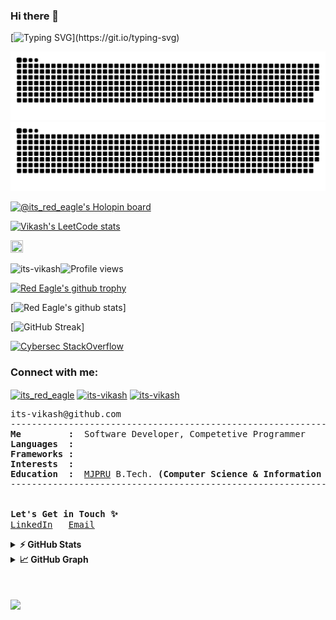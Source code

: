 ### Hi there 👋

<!--
**its-vikash/its-vikash** is a ✨ _special_ ✨ repository because its `README.md` (this file) appears on your GitHub profile.

Here are some ideas to get you started:

- 🔭 I’m currently working on ...
- 🌱 I’m currently learning ...
- 👯 I’m looking to collaborate on ...
- 🤔 I’m looking for help with ...
- 💬 Ask me about ...
- 📫 How to reach me: ...
- 😄 Pronouns: ...
- ⚡ Fun fact: ...
https://www.codingninjas.com/codestudio/profile/fc2555a1-1b59-47ab-9f37-2f32c5a70f78
-->

[![Typing SVG](https://readme-typing-svg.herokuapp.com?color=00A114&lines=I+am+Vikash+Patel....)](https://git.io/typing-svg)


![github contribution grid snake animation](https://raw.githubusercontent.com/platane/platane/output/github-contribution-grid-snake-dark.svg#gh-dark-mode-only)![github contribution grid snake animation](https://raw.githubusercontent.com/platane/platane/output/github-contribution-grid-snake.svg#gh-light-mode-only)

[![@its_red_eagle's Holopin board](https://holopin.me/its_red_eagle)](https://holopin.io/@its_red_eagle)

<span>

[![Vikash's LeetCode stats](https://leetcode-stats-six.vercel.app/api?username=cyber_security&theme=dark)](https://github.com/cyber_security/leetcode-stats)          
          
 <a  href="https://linktr.ee/its_red_eagle"><img src="https://github.com/its-vikash/its-vikash/blob/main/assets/its_red_eagle.svg" width="20%" height="20%"></a>
<p><img align="left" src="https://github-readme-stats.vercel.app/api/top-langs?username=its-vikash&show_icons=true&locale=en&layout=compact" alt="its-vikash" /></p>

![Profile views](https://gpvc.arturio.dev/its-vikash)

[![Red Eagle's github trophy](https://github-profile-trophy.vercel.app/?username=its-vikash&row=1)](https://github.com/its-vikash/github-profile-trophy)

[![Red Eagle's github stats](https://github-readme-stats.vercel.app/api?username=its-vikash&theme=blue-green)]

[![GitHub Streak](https://github-readme-streak-stats.herokuapp.com?user=its-vikash&theme=github-green-purple)]

[![Cybersec StackOverflow](https://stackoverflow-badge.herokuapp.com/api/StackOverflowBadge/16875773)](https://stackoverflow.com/users/16875773/cybersec)


<h3 align="left">Connect with me:</h3>
<p align="left">
<a href="https://twitter.com/its_red_eagle" target="blank"><img align="center" src="https://raw.githubusercontent.com/rahuldkjain/github-profile-readme-generator/master/src/images/icons/Social/twitter.svg" alt="its_red_eagle" height="30" width="40" /></a>
<a href="https://linkedin.com/in/its-vikash" target="blank"><img align="center" src="https://raw.githubusercontent.com/rahuldkjain/github-profile-readme-generator/master/src/images/icons/Social/linked-in-alt.svg" alt="its-vikash" height="30" width="40" /></a>
<a href="https://instagram.com/vikash_127.0.0.1" target="blank"><img align="center" src="https://raw.githubusercontent.com/rahuldkjain/github-profile-readme-generator/master/src/images/icons/Social/instagram.svg" alt="its-vikash" height="30" width="40" /></a>
</p>

<pre>
its-vikash@github.com
--------------------------------------------------------------------------------
<b>Me         :</b>  Software Developer, Competetive Programmer
<b>Languages  :</b>  
<b>Frameworks :</b>  
<b>Interests  :</b>  
<b>Education  :</b>  <a href="http://www.mjpru.ac.in/">MJPRU</a> B.Tech. <b>(Computer Science & Information Technology) (2020-2024)</b>
--------------------------------------------------------------------------------
<!--<b>Featured Projects 🚀</b>
<a href="https://youtemy.tech/">YouTemy<a>  <a href="https://music-expanse.herokuapp.com/">Music Expanse<a>

<b>Hire me? 🥺</b>
<b><a href="https://www.youtube.com/watch?v=dQw4w9WgXcQ">OnlyFans</a></b>  <a href="https://drive.google.com/file/d/16S4zJlCyRrM5e8k66Ng69h0f1Q1aRL04/view">Resume</a>  <a href="https://rosekamallove.vercel.app">Portfolio</a>  

<b>Additional Projects ⚒️</b>
<a href="https://goofy-sammet-fca865.netlify.app/">Porfolio-MLH<a>  <a href="https://rosekamallove.github.io">rosekamallove.github.io<a>  <a href="https://rosekamallove.github.io/Learn_CODE/">Learn_CODE<a>-->

<b>Let's Get in Touch ✨</b>
<a href="https://linkedin.com/in/its-vikash/">LinkedIn</a>   <a href="mailto:private.vikash64patel@gmail.com">Email</a>
</pre>

<details>	
  <summary><b>⚡ GitHub Stats</b></summary>

  <br />
  <img height="180em" src="https://github-readme-stats.vercel.app/api?username=its-vikash&show_icons=true&hide_border=true&&count_private=true&include_all_commits=true" />
  <img height="180em" src="https://github-readme-stats.vercel.app/api/top-langs/?username=its-vikash&exclude_repo=KNN-Image-Classification&show_icons=true&hide_border=true&layout=compact&langs_count=8"/>
</details>

<details>
	<summary><b>📈 GitHub Graph</b></summary>
	<img src="https://activity-graph.herokuapp.com/graph?username=its-vikash&theme=minimal" />
	<p align="center" >
  <!-- Profile Views Stats -->
  <img align="center" src="https://komarev.com/ghpvc/?username=its-vikash" alt="its-vikash" />
</p>
</details>

<!--<details closed>
<summary>💀 <b>Cool GIFs (Don't click the `matrix`)</b></summary>

[![Matrix SVG](https://raw.githubusercontent.com/rodrigograca31/rodrigograca31/master/matrix.svg)]

![Waves](./assets/wave.svg)


<img align="left" src="https://octodex.github.com/images/nyantocat.gif" width="30%">
<img align="right" src="https://octodex.github.com/images/daftpunktocat-thomas.gif" width="30%">
</details>

<details>
<summary>
   😈 <b>Please Don't Click</b>
</summary>
<details>
<summary>
  Refrain from clicking
</summary>
<details>
<summary>
  Stop haha
</summary>
<details>
<summary>
  oops haha no more :)
</summary>
<details>
<summary>
  Oh all right you can have this one
</summary>
<details>
<summary>
  Alright now stop
</summary>  
<details>
<summary>
  Still going?
  </summary>
<details>
<summary>
  Might take a while
</summary>
<details>
<summary>
  It's gonna be good tho
</summary>
<details>
<summary>
  You can do it
  </summary>
<details>
<summary>
  I Believe 
</summary>
<details>
<summary>
  Let's count to 10
</summary>
<details>
<summary>
  1
</summary>
<details>
<summary>
  2̡
  </summary>
<details>
<summary>
  3̊ͫ͡
  </summary>
<details>
<summary>
  4̙̦̼̙̽͋
</summary>
<details>
<summary>
  1̪̳̜̘̏̽́ͤ̈1̶̵͙̤̙̣̙̟͉̹̓͗͋͞
</summary>
<details>
<summary>
  1̧̨͚̟ͨͫ͐̓̑́̈́́̚1̖̯̪͍͙͓͙̝ͩ̀ͯ̎̀̒͞1̨̙͖̐̇
</summary>
<details>
<summary>
  1̋ͧ͌̋̉̇ͬ̈̄̚̚͏̛̰̰̝͚̘͔͖̗̝̼̩̼2̭͖̳̝͉̺̭̼͈̩̻͂̊́ͫͯ̌͋̈̎̎͊̀ͥ̒͑͋ͨͫ̈́͘͞͡
  </summary>
<details>
<summary>
  C̶̞̺̱̜̘̲̪̾̔̑̽̃ͤ͗̊̕o̢͕̺͍̳͉̪̘̝̮̖̲̠̣̮͕̣̱͐ͭͧ̑̎̄ͧ̅̊̍̑ͫͬ̌̅͒̓͟͜n̓͊ͯ̃ͬ́͋́̔̍̐ͯ҉̺̗͓̭̪̰̰̻͖͔̰͖̤ͅtͤ̃̅̒ͫͧ̏͛ͫ̿̎̌̍҉̢͏͖̼̗̹͈i̴͈̙̯͓͕̩̱̠͔̦͌ͬ̄̅͋̿́̕͜͢ņ͉͚̗̫̪̟̱̯̤̖͚͕̬͍̩͓̤̱̍ͣͤ̽̉͂̿͠uͧ̍̀́ͯ̔̐͠͏̮͖͇̻͚͓̼̺͚̲̠̘͍̪̲͇̻̳̼͘eͮ̍͑̅̓̄̓̈́ͬ̐̓ͯ̔̆̅̆́̚̕͞͏͎̣̲͚̼̖̳͔̻̻̫̜̹̩̠̗̻ͅͅ ̡̤̹͚̮̻͕̺͕͔͒ͨ̍̾̒ͦ͑̾̎ͦ͛̊̒ͪ̿͒͜͢͝a̴̯̜̰̟̰̬̳͇̺ͮͨ̿̌̀ͪ̂̀̐̽ͧ̉̉̀͢ͅͅn̴̴̥̼͉͓̞͈͍͇̗̟͍͋̐͋̊̾ͪ͑͡͞d̼͚͎̱͚̲̔ͨ̒ͦͮͦ͒͐̑̔̌̃̂̔͒͌͒͘ ͉͖͎̞͈̹̼̜̹̤͓̰͚ͭͮͫͤ̀̕͞â̶̢̛͉̤͇͔̗ͨ̎̓͛ͥͮ̓ͫ̐ͩͥ̾͐̊̍̓̈́ͦ̀ç̢̝̹̯͈͈͉̣̥͈̫͇͇͌ͣ̓ͥͩ͒͂ͮ͒̍̋͐͆̎̓̈̒͟͝h̖͍̣̘̜̠̞̰͙̜͈̗̞̮̭̳͓̻͂̊̂̓̉̍̋͗̋͐̈́͑ͪ͛͜͞i̧̮̖̣̣͔̬͙͔̹̬̤̺͆̾̃͌͑ͯ͊͂ͥ̚͟͜ȩ̩̣̺̰̩̩̻̘̙͉͉̟͓̥̮̉̆ͦ̆̊ͪ̒͂͒̋̎̕͝ͅv̴̧̞̞̻̟̺̟͙̺̞͇̭͔̜̉̇̇͆͛ͭ̃ͦ͘ë̡̿̊͆͐ͫ͐ͮ̔̈̋ͣͧͨ̍̐͏͠҉̩̤̝̻̲̣̝̞̬̼́ͅ ̒̇͂̑ͯ͆ͥ̓͗͛̍̓̑ͬ̈́̊̚͏̸̹̮͇͎̹̘̮̘̺͜y̩̲̝͈͕̦̪̬͍̲̺̞͕͋̊̅̂͑͂͊͞͝o̸̍͊̔͌͒̾ͬ̊͟͏͕̮͍̻̤͎͎̫͔̦̘͓̜̣͕͉̟̕u̡͒̈͂ͯ͒͢͏͙̰̠̝͕͔͓̼̙̱͕͓̳̪͈͉̠̠̞r̴̀̾ͪ̑̄̊́͊̉̈́ͮͨ̕҉͏̺͔̘̦̬̫͔̬̦̱̬ ̂̊̄̀ͨ͊ͨ͗ͤ́ͮͮ̑̄͐ͦ͏̧̰̘͈̯̦͉͖̣̤̭͔͎̩̮̮̠̻̝͠d̴̡̜̜̫̞̜̱̭̠̖̗̳̰͚̯̥͚̍͆̿ͪ̄ͥ̉̿͆͋̽̏̿ͤ̐̚͘͜͟ͅę̛͖̮͍̻͖͋̍̈̑ͧͥ̃̒̂̍ͦ̌s͗̍̔̍͑ͦ́̕͏̤̠̜̘̠͎̰̩̭t̶̝̫͎͓̫͚̖͖̱̗̥̥̜̭̗͓̱̝̏̿̍̾͟i̫̫̹̩̹̜̟̥̭͇͈̲͐ͬͦͤ̿̃̍ͧ͋̐ͯ́̄̉́̚͘͠n̶̢͍͔̬̣ͬ̄̾͛̈̂̅ͨͯ̆̌͠y̶͖͖͇̬̻̥͈͇̻̯͎ͪ̒ͥ̐ͣͣ̊̌̀͟͠͞ͅ
</summary>
<details>
<summary>
  10
  </summary>
<details>
<summary>
  Haha good job 😃🙌
</summary>
<details>
<summary>
  Almost there
  </summary>
<details>
<summary>
  Hope you're excited
</summary>
<details>
<summary>
  Get ready
</summary>
<details>
<summary>
Last one I promise
</summary>
[Your Reward](https://www.youtube.com/)
</details>
-->
# ![](https://komarev.com/ghpvc/?username=its-vikash&color=dc143c)
